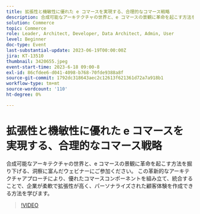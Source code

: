 ```yaml
---
title: 拡張性と機敏性に優れた e コマースを実現する、合理的なコマース戦略
description: 合成可能なアーキテクチャの世界と、e コマースの景観に革命を起こす方法を掘り下げる、洞察に富んだウェビナーにご参加ください。 この革新的なアーキテクチャアプローチにより、優れたコマースコンポーネントを組み立て、統合することで、企業が柔軟で拡張性が高く、パーソナライズされた顧客体験を作成できる方法を学びます。
solution: Commerce
topic: Commerce
role: Leader, Architect, Developer, Data Architect, Admin, User
level: Beginner
doc-type: Event
last-substantial-update: 2023-06-19T00:00:00Z
jira: KT-13510
thumbnail: 3420655.jpeg
event-start-time: 2023-6-18 09:00-8
exl-id: 86cfdee6-d041-4098-b768-70fde9388a8f
source-git-commit: 1792dc318643aec2c12613f621361d72a7a918b1
workflow-type: tm+mt
source-wordcount: '110'
ht-degree: 0%

---
```


# 拡張性と機敏性に優れた e コマースを実現する、合理的なコマース戦略

合成可能なアーキテクチャの世界と、e コマースの景観に革命を起こす方法を掘り下げる、洞察に富んだウェビナーにご参加ください。 この革新的なアーキテクチャアプローチにより、優れたコマースコンポーネントを組み立て、統合することで、企業が柔軟で拡張性が高く、パーソナライズされた顧客体験を作成できる方法を学びます。

>[!VIDEO](https://video.tv.adobe.com/v/3420655/?learn=on)
